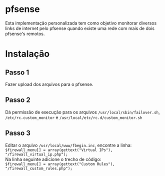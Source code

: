pfsense
=======

Esta implementação personalizada tem como objetivo monitorar diversos links de internet pelo pfsense 
quando existe uma rede com mais de dois pfsense's remotos.

Instalação
=======

Passo 1
-------
Fazer upload dos arquivos para o pfsense.

Passo 2
-------
Dá permissão de execução para os arquivos ```/usr/local/sbin/failover.sh```, ```/etc/rc.custom_monitor``` e ```/usr/local/etc/rc.d/custom_monitor.sh```

Passo 3
-------
Editar o arquivo ```/usr/local/www/fbegin.inc```, encontre a linha: <br>
```$firewall_menu[] = array(gettext("Virtual IPs"), "/firewall_virtual_ip.php");``` <br>
Na linha seguinte adicione o trecho de código: <br>
```$firewall_menu[] = array(gettext("Custom Rules"), "/firewall_custom_rules.php");```


